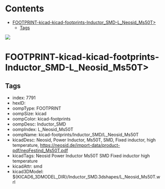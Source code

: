 



Contents
========

* [FOOTPRINT-kicad-kicad-footprints-Inductor_SMD-L_Neosid_Ms50T>](#footprint-kicad-kicad-footprints-inductor_smd-l_neosid_ms50t)
	* [Tags](#tags)
  
![][im]
# FOOTPRINT-kicad-kicad-footprints-Inductor_SMD-L_Neosid_Ms50T>

## Tags

- index: 7791
- hexID: 
- oompType: FOOTPRINT
- oompSize: kicad
- oompColor: kicad-footprints
- oompDesc: Inductor_SMD
- oompIndex: L_Neosid_Ms50T
- oompName: kicad-footprints/Inductor_SMD/L_Neosid_Ms50T
- kicadDesc: Neosid, Power Inductor, Ms50T, SMD, Fixed inductor,  high temperature, https://neosid.de/import-data/product-pdf/neoFestind_Ms50T.pdf
- kicadTags: Neosid Power Inductor Ms50T SMD Fixed inductor high temperature
- kicadAttr: smd
- kicad3DModel: ${KICAD6_3DMODEL_DIR}/Inductor_SMD.3dshapes/L_Neosid_Ms50T.wrl



[im]: image.png
